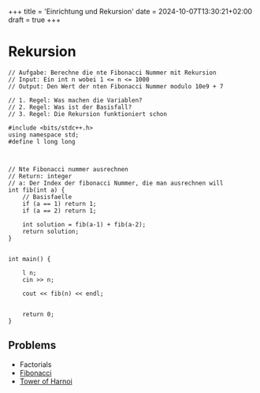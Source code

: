 +++
title = 'Einrichtung und Rekursion'
date = 2024-10-07T13:30:21+02:00
draft = true
+++

# Rekursion
```
// Aufgabe: Berechne die nte Fibonacci Nummer mit Rekursion
// Input: Ein int n wobei 1 <= n <= 1000
// Output: Den Wert der nten Fibonacci Nummer modulo 10e9 + 7

// 1. Regel: Was machen die Variablen?
// 2. Regel: Was ist der Basisfall?
// 3. Regel: Die Rekursion funktioniert schon

#include <bits/stdc++.h>
using namespace std;
#define l long long



// Nte Fibonacci nummer ausrechnen
// Return: integer
// a: Der Index der fibonacci Nummer, die man ausrechnen will
int fib(int a) {
    // Basisfaelle
    if (a == 1) return 1;
    if (a == 2) return 1;

    int solution = fib(a-1) + fib(a-2);
    return solution;
} 


int main() {

    l n;
    cin >> n;

    cout << fib(n) << endl;


    return 0;
}
```



## Problems
- Factorials
- [Fibonacci](https://www.spoj.com/problems/FIBOSUM/)
- [Tower of Harnoi](https://cses.fi/problemset/task/2165)
